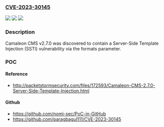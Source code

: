 ### [CVE-2023-30145](https://cve.mitre.org/cgi-bin/cvename.cgi?name=CVE-2023-30145)
![](https://img.shields.io/static/v1?label=Product&message=n%2Fa&color=blue)
![](https://img.shields.io/static/v1?label=Version&message=n%2Fa&color=blue)
![](https://img.shields.io/static/v1?label=Vulnerability&message=n%2Fa&color=brighgreen)

### Description

Camaleon CMS v2.7.0 was discovered to contain a Server-Side Template Injection (SSTI) vulnerability via the formats parameter.

### POC

#### Reference
- http://packetstormsecurity.com/files/172593/Camaleon-CMS-2.7.0-Server-Side-Template-Injection.html

#### Github
- https://github.com/nomi-sec/PoC-in-GitHub
- https://github.com/paragbagul111/CVE-2023-30145

